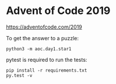 # Advent of Code 2019

https://adventofcode.com/2019

To get the answer to a puzzle:
```
python3 -m aoc.day1.star1
```

pytest is required to run the tests:
```
pip install -r requirements.txt
py.test -v
```
